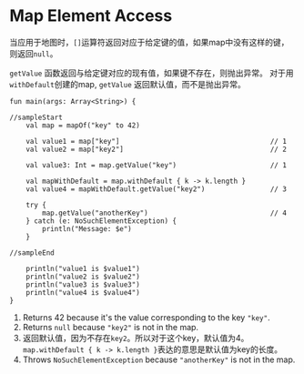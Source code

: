 # Map Element Access

当应用于地图时，`[]`运算符返回对应于给定键的值，如果map中没有这样的键，则返回`null`。

`getValue` 函数返回与给定键对应的现有值，如果键不存在，则抛出异常。
对于用`withDefault`创建的map, `getValue` 返回默认值，而不是抛出异常。

```run-kotlin
fun main(args: Array<String>) {

//sampleStart
    val map = mapOf("key" to 42)
    
    val value1 = map["key"]                                     // 1
    val value2 = map["key2"]                                    // 2

    val value3: Int = map.getValue("key")                       // 1

    val mapWithDefault = map.withDefault { k -> k.length }
    val value4 = mapWithDefault.getValue("key2")                // 3
    
    try {
        map.getValue("anotherKey")                              // 4
    } catch (e: NoSuchElementException) {
        println("Message: $e")
    }

//sampleEnd

    println("value1 is $value1")
    println("value2 is $value2")
    println("value3 is $value3")
    println("value4 is $value4")
}
```

1. Returns 42 because it's the value corresponding to the key `"key"`.
2. Returns `null` because `"key2"` is not in the map.
3. 返回默认值，因为不存在`key2`。所以对于这个key，默认值为4。`map.withDefault { k -> k.length }`表达的意思是默认值为key的长度。
4. Throws `NoSuchElementException` because `"anotherKey"` is not in the map.

